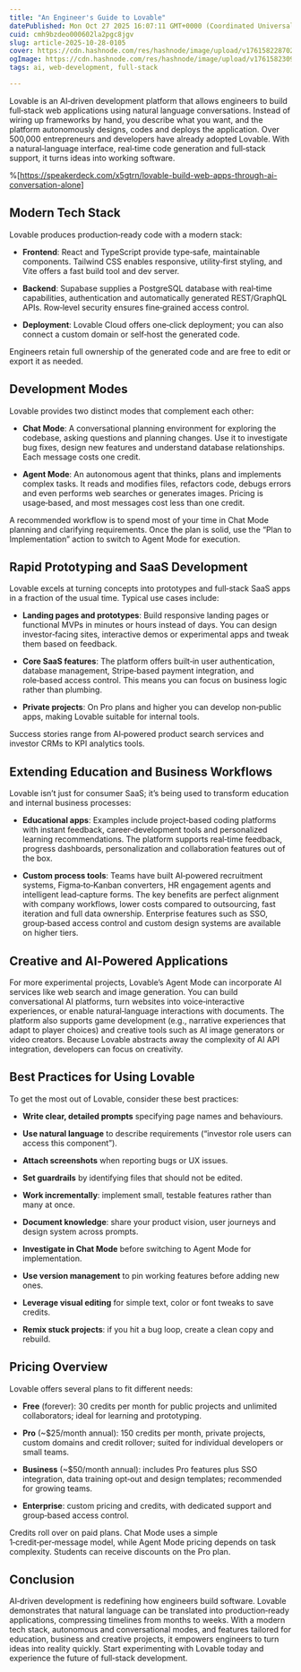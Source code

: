 ```yaml
---
title: "An Engineer's Guide to Lovable"
datePublished: Mon Oct 27 2025 16:07:11 GMT+0000 (Coordinated Universal Time)
cuid: cmh9bzdeo000602la2pgc8jgv
slug: article-2025-10-28-0105
cover: https://cdn.hashnode.com/res/hashnode/image/upload/v1761582287025/48cd7055-a4bb-493f-99f0-0d74c783e6a1.png
ogImage: https://cdn.hashnode.com/res/hashnode/image/upload/v1761582309405/a4593a46-f37b-47bc-b34e-f2680be7ba93.png
tags: ai, web-development, full-stack

---
```


Lovable is an AI‑driven development platform that allows engineers to build full‑stack web applications using natural language conversations. Instead of wiring up frameworks by hand, you describe what you want, and the platform autonomously designs, codes and deploys the application. Over 500,000 entrepreneurs and developers have already adopted Lovable. With a natural‑language interface, real‑time code generation and full‑stack support, it turns ideas into working software.

%[https://speakerdeck.com/x5gtrn/lovable-build-web-apps-through-ai-conversation-alone] 

## Modern Tech Stack

Lovable produces production‑ready code with a modern stack:

* **Frontend**: React and TypeScript provide type‑safe, maintainable components. Tailwind CSS enables responsive, utility‑first styling, and Vite offers a fast build tool and dev server.
    
* **Backend**: Supabase supplies a PostgreSQL database with real‑time capabilities, authentication and automatically generated REST/GraphQL APIs. Row‑level security ensures fine‑grained access control.
    
* **Deployment**: Lovable Cloud offers one‑click deployment; you can also connect a custom domain or self‑host the generated code.
    

Engineers retain full ownership of the generated code and are free to edit or export it as needed.

## Development Modes

Lovable provides two distinct modes that complement each other:

* **Chat Mode**: A conversational planning environment for exploring the codebase, asking questions and planning changes. Use it to investigate bug fixes, design new features and understand database relationships. Each message costs one credit.
    
* **Agent Mode**: An autonomous agent that thinks, plans and implements complex tasks. It reads and modifies files, refactors code, debugs errors and even performs web searches or generates images. Pricing is usage‑based, and most messages cost less than one credit.
    

A recommended workflow is to spend most of your time in Chat Mode planning and clarifying requirements. Once the plan is solid, use the “Plan to Implementation” action to switch to Agent Mode for execution.

## Rapid Prototyping and SaaS Development

Lovable excels at turning concepts into prototypes and full‑stack SaaS apps in a fraction of the usual time. Typical use cases include:

* **Landing pages and prototypes**: Build responsive landing pages or functional MVPs in minutes or hours instead of days. You can design investor‑facing sites, interactive demos or experimental apps and tweak them based on feedback.
    
* **Core SaaS features**: The platform offers built‑in user authentication, database management, Stripe‑based payment integration, and role‑based access control. This means you can focus on business logic rather than plumbing.
    
* **Private projects**: On Pro plans and higher you can develop non‑public apps, making Lovable suitable for internal tools.
    

Success stories range from AI‑powered product search services and investor CRMs to KPI analytics tools.

## Extending Education and Business Workflows

Lovable isn’t just for consumer SaaS; it’s being used to transform education and internal business processes:

* **Educational apps**: Examples include project‑based coding platforms with instant feedback, career‑development tools and personalized learning recommendations. The platform supports real‑time feedback, progress dashboards, personalization and collaboration features out of the box.
    
* **Custom process tools**: Teams have built AI‑powered recruitment systems, Figma‑to‑Kanban converters, HR engagement agents and intelligent lead‑capture forms. The key benefits are perfect alignment with company workflows, lower costs compared to outsourcing, fast iteration and full data ownership. Enterprise features such as SSO, group‑based access control and custom design systems are available on higher tiers.
    

## Creative and AI‑Powered Applications

For more experimental projects, Lovable’s Agent Mode can incorporate AI services like web search and image generation. You can build conversational AI platforms, turn websites into voice‑interactive experiences, or enable natural‑language interactions with documents. The platform also supports game development (e.g., narrative experiences that adapt to player choices) and creative tools such as AI image generators or video creators. Because Lovable abstracts away the complexity of AI API integration, developers can focus on creativity.

## Best Practices for Using Lovable

To get the most out of Lovable, consider these best practices:

* **Write clear, detailed prompts** specifying page names and behaviours.
    
* **Use natural language** to describe requirements (“investor role users can access this component”).
    
* **Attach screenshots** when reporting bugs or UX issues.
    
* **Set guardrails** by identifying files that should not be edited.
    
* **Work incrementally**: implement small, testable features rather than many at once.
    
* **Document knowledge**: share your product vision, user journeys and design system across prompts.
    
* **Investigate in Chat Mode** before switching to Agent Mode for implementation.
    
* **Use version management** to pin working features before adding new ones.
    
* **Leverage visual editing** for simple text, color or font tweaks to save credits.
    
* **Remix stuck projects**: if you hit a bug loop, create a clean copy and rebuild.
    

## Pricing Overview

Lovable offers several plans to fit different needs:

* **Free** (forever): 30 credits per month for public projects and unlimited collaborators; ideal for learning and prototyping.
    
* **Pro** (~$25/month annual): 150 credits per month, private projects, custom domains and credit rollover; suited for individual developers or small teams.
    
* **Business** (~$50/month annual): includes Pro features plus SSO integration, data training opt‑out and design templates; recommended for growing teams.
    
* **Enterprise**: custom pricing and credits, with dedicated support and group‑based access control.
    

Credits roll over on paid plans. Chat Mode uses a simple 1‑credit‑per‑message model, while Agent Mode pricing depends on task complexity. Students can receive discounts on the Pro plan.

## Conclusion

AI‑driven development is redefining how engineers build software. Lovable demonstrates that natural language can be translated into production‑ready applications, compressing timelines from months to weeks. With a modern tech stack, autonomous and conversational modes, and features tailored for education, business and creative projects, it empowers engineers to turn ideas into reality quickly. Start experimenting with Lovable today and experience the future of full‑stack development.